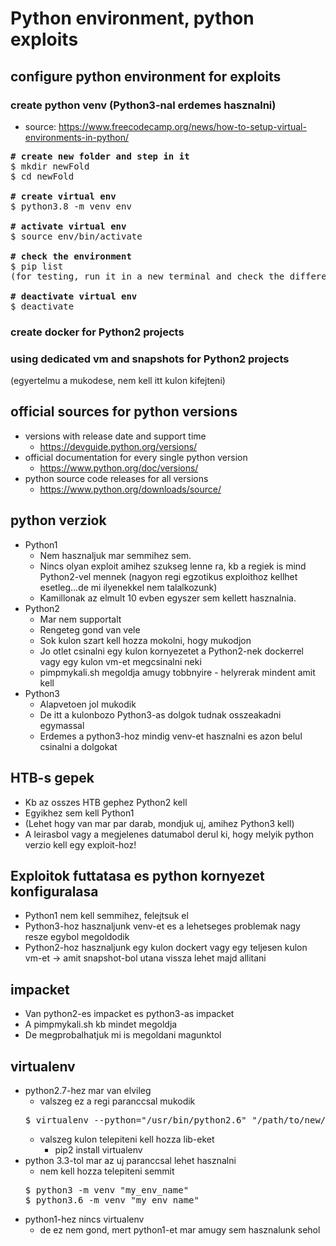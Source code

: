 # Python environment, python exploits
## configure python environment for exploits
### create python venv (Python3-nal erdemes hasznalni)
* source: https://www.freecodecamp.org/news/how-to-setup-virtual-environments-in-python/
<pre>
<b># create new folder and step in it</b>
$ mkdir newFold
$ cd newFold

<b># create virtual env</b>
$ python3.8 -m venv env

<b># activate virtual env</b>
$ source env/bin/activate

<b># check the environment</b>
$ pip list
(for testing, run it in a new terminal and check the difference)

<b># deactivate virtual env</b>
$ deactivate
</pre>
### create docker for Python2 projects
### using dedicated vm and snapshots for Python2 projects
(egyertelmu a mukodese, nem kell itt kulon kifejteni)
## official sources for python versions
* versions with release date and support time
  * https://devguide.python.org/versions/
* official documentation for every single python version
  * https://www.python.org/doc/versions/
* python source code releases for all versions
  * https://www.python.org/downloads/source/
## python verziok
* Python1
  * Nem hasznaljuk mar semmihez sem.
  * Nincs olyan exploit amihez szukseg lenne ra, kb a regiek is mind Python2-vel mennek (nagyon regi egzotikus exploithoz kellhet esetleg...de mi ilyenekkel nem talalkozunk)
  * Kamillonak az elmult 10 evben egyszer sem kellett hasznalnia.
* Python2
  * Mar nem supportalt
  * Rengeteg gond van vele
  * Sok kulon szart kell hozza mokolni, hogy mukodjon
  * Jo otlet csinalni egy kulon kornyezetet a Python2-nek dockerrel vagy egy kulon vm-et megcsinalni neki
  * pimpmykali.sh megoldja amugy tobbnyire - helyrerak mindent amit kell
* Python3
  * Alapvetoen jol mukodik
  * De itt a kulonbozo Python3-as dolgok tudnak osszeakadni egymassal
  * Erdemes a python3-hoz mindig venv-et hasznalni es azon belul csinalni a dolgokat
## HTB-s gepek
* Kb az osszes HTB gephez Python2 kell
* Egyikhez sem kell Python1
* (Lehet hogy van mar par darab, mondjuk uj, amihez Python3 kell)
* A leirasbol vagy a megjelenes datumabol derul ki, hogy melyik python verzio kell egy exploit-hoz!
## Exploitok futtatasa es python kornyezet konfiguralasa
* Python1 nem kell semmihez, felejtsuk el
* Python3-hoz hasznaljunk venv-et es a lehetseges problemak nagy resze egybol megoldodik
* Python2-hoz hasznaljunk egy kulon dockert vagy egy teljesen kulon vm-et -> amit snapshot-bol utana vissza lehet majd allitani
## impacket
* Van python2-es impacket es python3-as impacket
* A pimpmykali.sh kb mindet megoldja
* De megprobalhatjuk mi is megoldani magunktol
## virtualenv
* python2.7-hez mar van elvileg
  * valszeg ez a regi paranccsal mukodik
  <pre>
  $ virtualenv --python="/usr/bin/python2.6" "/path/to/new/virtualenv/"
  </pre>
  * valszeg kulon telepiteni kell hozza lib-eket
    * pip2 install virtualenv
* python 3.3-tol mar az uj paranccsal lehet hasznalni
  * nem kell hozza telepiteni semmit
  <pre>
  $ python3 -m venv "my_env_name"
  $ python3.6 -m venv "my_env_name"
  </pre>
* python1-hez nincs virtualenv
  * de ez nem gond, mert python1-et mar amugy sem hasznalunk sehol
